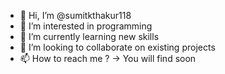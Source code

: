 - 👋 Hi, I’m @sumitkthakur118
- 👀 I’m interested in programming
- 🌱 I’m currently learning new skills
- 💞️ I’m looking to collaborate on existing projects
- 📫 How to reach me ? -> You will find soon

<!---
sumitkthakur118/sumitkthakur118 is a ✨ special ✨ repository because its `README.md` (this file) appears on your GitHub profile.
You can click the Preview link to take a look at your changes.
--->
